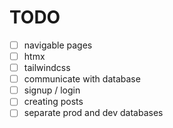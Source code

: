 # TODO
- [ ] navigable pages
- [ ] htmx
- [ ] tailwindcss
- [ ] communicate with database
- [ ] signup / login
- [ ] creating posts
- [ ] separate prod and dev databases

